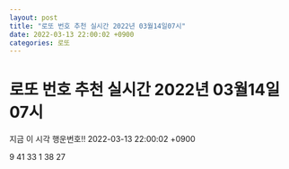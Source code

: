 ```yaml
---
layout: post
title: "로또 번호 추천 실시간 2022년 03월14일07시"
date: 2022-03-13 22:00:02 +0900
categories: 로또
---
```


# 로또 번호 추천 실시간 2022년 03월14일07시

지금 이 시각 행운번호!! 2022-03-13 22:00:02 +0900

 9  41  33  1  38  27 

